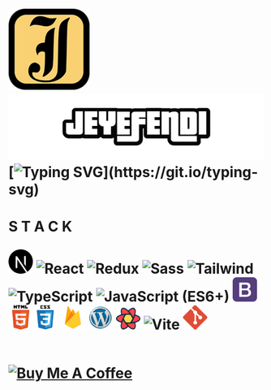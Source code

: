 # [![Logo](./public/favicon.webp)](https://www.jeyefendi.com) ![Nick](https://github.com/jeyefendi/assets/blob/main/jeyefendi.png?raw=true)<br>[![Typing SVG](https://readme-typing-svg.demolab.com?font=Concert+One&size=24&duration=3000&pause=1000&color=000000&center=true&vCenter=true&width=160&height=32&lines=jeyefendi.com;onClick+Logo!)](https://git.io/typing-svg)
# S T A C K<br><p float="left"><img alt="Next" width="48px" src="https://github.com/jeyefendi/assets/blob/main/nextjs.svg"/> <img alt="React" width="48px" src="https://upload.wikimedia.org/wikipedia/commons/a/a7/React-icon.svg"/> <img alt="Redux" width="48px" src="https://cdn.worldvectorlogo.com/logos/redux.svg"/> <img alt="Sass" width="48px" src="https://upload.wikimedia.org/wikipedia/commons/9/96/Sass_Logo_Color.svg"/> <img alt="Tailwind" width="48px" src="https://upload.wikimedia.org/wikipedia/commons/d/d5/Tailwind_CSS_Logo.svg"/> <img alt="TypeScript" width="48px" src="https://upload.wikimedia.org/wikipedia/commons/4/4c/Typescript_logo_2020.svg"/> <img alt="JavaScript (ES6+)" width="48px" src="https://camo.githubusercontent.com/91228d257e95671becc33c70fc337100a6cc0aebaa01d1a75377eb55374563d0/68747470733a2f2f63646e2e69636f6e73636f75742e636f6d2f69636f6e2f667265652f706e672d3531322f6a6176617363726970742d323735323134382d323238343936352e706e67"/> <img alt="Bootstrap" width="48px" src="https://raw.githubusercontent.com/github/explore/80688e429a7d4ef2fca1e82350fe8e3517d3494d/topics/bootstrap/bootstrap.png"/><img alt="HTML" width="48px" src="https://raw.githubusercontent.com/github/explore/80688e429a7d4ef2fca1e82350fe8e3517d3494d/topics/html/html.png"/><img alt="CSS" width="48px" src="https://raw.githubusercontent.com/github/explore/80688e429a7d4ef2fca1e82350fe8e3517d3494d/topics/css/css.png"/> <img alt="Firebase" width="48px" src="https://raw.githubusercontent.com/github/explore/80688e429a7d4ef2fca1e82350fe8e3517d3494d/topics/firebase/firebase.png"/> <img alt="Wordpress" width="48px" src="https://github.com/jeyefendi/assets/blob/main/wordpress.png"/> <img alt="React-Query" width="48px" src="https://github.com/jeyefendi/assets/blob/main/react-query.svg"/> <img alt="Vite" width="48px" src="https://cdn.worldvectorlogo.com/logos/vitejs.svg"/> <img alt="Git" width="48px" src="https://github.com/jeyefendi/assets/blob/main/git.png"/> </p><br><a href="https://www.buymeacoffee.com/jeyefendi"><img src="https://cdn.buymeacoffee.com/buttons/default-orange.png" alt="Buy Me A Coffee" height="25" width="100"></a>
